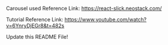 Carousel used Reference Link: https://react-slick.neostack.com/

Tutorial Reference Link: https://www.youtube.com/watch?v=6YnryDjEGr8&t=482s

Update this README File!